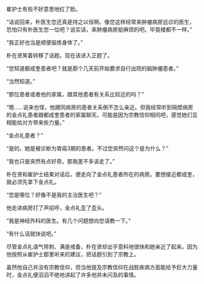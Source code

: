 崔护士有些不好意思地红了脸。

“话说回来，朴医生您还真是持之以恒啊。像您这样经常来肿瘤病房巡诊的医生，恐怕只有朴医生您一位吧？说实话，来肿瘤病房挺麻烦的吧。毕竟楼都不一样。”

“我正好也当是顺便锻炼身体了。”

朴在贤笑着转移了话题。现在该进入正题了。

“您知道都成奎患者吧？就是那个几天前开始要求自行出院的脑肿瘤患者。”

“当然知道。”

“那位患者或者他的家属，跟其他患者有关系比较近的吗？”

“嗯……说来也怪，他跟同病房的患者关系倒不怎么亲近。但我经常听到隔壁病房的金点礼患者跟都成奎患者的家属聊天。可能是因为宗教信仰相同吧，感觉她们互相能给对方带来些力量。”

“金点礼患者？”

“是的。她是被诊断为胃癌3期的患者。不过您突然问这个是为什么？”

“我也只是突然有点好奇。那我差不多该走了。”

朴在贤和崔护士结束对话后，便走向了金点礼患者所在的病房。要想接近都成奎，就必须先拿下金点礼。

“您是哪位？好像不是我的主治医生吧？”

他走进病房打了声招呼，金点礼歪了歪头。

“我是神经外科的医生。有几个问题想向您请教一下。”

“有什么话就快说吧。”

尽管金点礼语气带刺、满是戒备，朴在贤却出乎意料地很快和她亲近了起来。因为他按照从崔护士那里听来的建议，把话题引到了宗教上。

虽然他自己并没有宗教信仰，但当他提及宗教信仰在战胜疾病方面能给予巨大力量时，金点礼便滔滔不绝地讲起了许多他并未问及的事情。